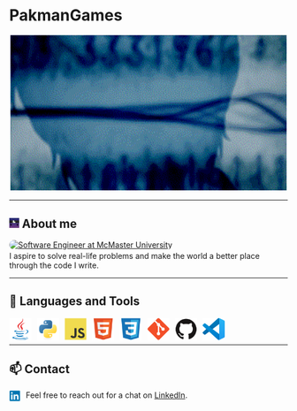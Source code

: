 # PakmanGames

<div align="center"><img src="./images/s;g.gif" alt="gif" width="500px"></div>

---

## <img src="./images/pakmangames.png" alt="gif" width="18px"> About me
<a href="https://github.com/PakmanGames" style="border-radius: 16px; overflow: hidden; display: inline-block;"><img src="https://readme-typing-svg.demolab.com?font=Lunasima&weight=900&duration=4000&pause=1000&color=000000&background=53348000&center=true&vCenter=true&random=false&width=500&lines=Software+Engineer+at+McMaster+University" alt="Software Engineer at McMaster University" style=""></a>
<br>
I aspire to solve real-life problems and make the world a better place through the code I write.

---

## 💼 Languages and Tools

<img src="./images/icons/java-original.svg" alt="Java" align="left" width="40px" style="padding-right: 10px">
<img src="./images/icons/python-original.svg" alt="Python" align="left" width="40px" style="padding-right: 10px">
<img src="./images/icons/javascript-original.svg" alt="JavaScript" align="left" width="40px" style="padding-right: 10px">
<img src="./images/icons/html5-original.svg" alt="HTML5" align="left" width="40px" style="padding-right: 10px">
<img src="./images/icons/css3-original.svg" alt="CSS3" align="left" width="40px" style="padding-right: 10px">
<img src="./images/icons/git-original.svg" alt="git" align="left" width="40px" style="padding-right: 10px">
<img src="./images/icons/github-original.svg" alt="GitHub" align="left" width="40px" style="padding-right: 10px">
<img src="./images/icons/vscode-original.svg" alt="vscode" align="left" width="40px" style="padding-right: 10px">

<br>
<br>

---

## 📫 Contact
Feel free to reach out for a chat on [LinkedIn](https://www.linkedin.com/in/andy-pak/).
<a href="https://www.linkedin.com/in/andy-pak/"><img src="./images/icons/linkedin-original.svg" alt="LinkedIn" align="left" width="20px" style="padding-right: 10px"></a>